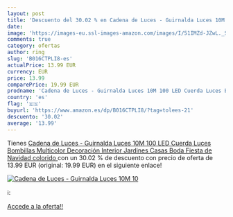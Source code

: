 ```yaml
---
layout: post
title: 'Descuento del 30.02 % en Cadena de Luces - Guirnalda Luces 10M 10'
date: 
image: 'https://images-eu.ssl-images-amazon.com/images/I/51IMZd-JZwL._SL200_.jpg'
comments: true
category: ofertas
author: ring
slug: 'B016CTPLI8-es'
actualPrice: 13.99 EUR
currency: EUR
price: 13.99
comparePrice: 19.99 EUR
prodname: 'Cadena de Luces - Guirnalda Luces 10M 100 LED Cuerda Luces Bombillas Multicolor Decoración Interior  Jardines  Casas  Boda  Fiesta de Navidad  colorido '
country: 'es'
flag: '🇪🇸'
buyurl: 'https://www.amazon.es/dp/B016CTPLI8/?tag=tolees-21'
descuento: '30.02'
average: '13.99'
---
```


Tienes [Cadena de Luces - Guirnalda Luces 10M 100 LED Cuerda Luces Bombillas Multicolor Decoración Interior  Jardines  Casas  Boda  Fiesta de Navidad  colorido ](https://www.amazon.es/dp/B016CTPLI8/?tag=tolees-21) con un 30.02 % de descuento con precio de oferta de 13.99 EUR (original: 19.99 EUR) en el siguiente enlace!

[![Cadena de Luces - Guirnalda Luces 10M 10](https://images-eu.ssl-images-amazon.com/images/I/51IMZd-JZwL._SL200_.jpg)](https://www.amazon.es/dp/B016CTPLI8/?tag=tolees-21)

ℹ️:


[Accede a la oferta!!](https://www.amazon.es/dp/B016CTPLI8/?tag=tolees-21)
